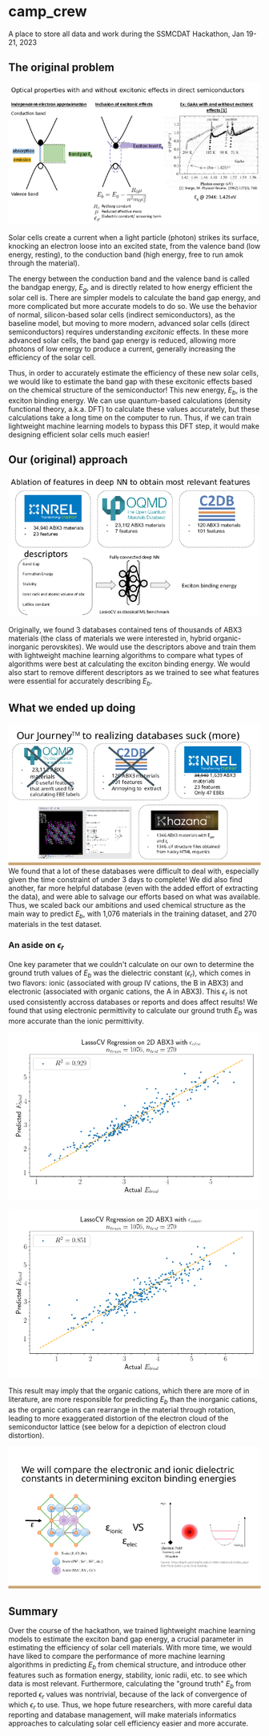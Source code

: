 # camp_crew

A place to store all data and work during the SSMCDAT Hackathon, Jan 19-21, 2023

## The original problem
![](./presentations/snippets/ssmcdat_pitch_science-1.png)

Solar cells create a current when a light particle (photon) strikes its surface, knocking an electron loose into an excited state, from the valence band (low energy, resting), to the conduction band (high energy, free to run amok through the material).

The energy between the conduction band and the valence band is called the bandgap energy, $E_g$, and is directly related to how energy efficient the solar cell is. There are simpler models to calculate the band gap energy, and more complicated but more accurate models to do so. We use the behavior of normal, silicon-based solar cells (indirect semiconductors), as the baseline model, but moving to more modern, advanced solar cells (direct semiconductors) requires understanding *excitonic* effects. In these more advanced solar cells, the band gap energy is reduced, allowing more photons of low energy to produce a current, generally increasing the efficiency of the solar cell.

Thus, in order to accurately estimate the efficiency of these new solar cells, we would like to estimate the band gap with these excitonic effects based on the chemical structure of the semiconductor! This new energy, $E_b$, is the exciton binding energy. We can use quantum-based calculations (density functional theory, a.k.a. DFT) to calculate these values accurately, but these calculations take a long time on the computer to run. Thus, if we can train lightweight machine learning models to bypass this DFT step, it would make designing efficient solar cells much easier!

## Our (original) approach
![](./presentations/snippets/ssmcdat_pitch_science-3.png)

Originally, we found 3 databases contained tens of thousands of ABX3 materials (the class of materials we were interested in, hybrid organic-inorganic perovskites). We would use the descriptors above and train them with lightweight machine learning algorithms to compare what types of algorithms were best at calculating the exciton binding energy. We would also start to remove different descriptors as we trained to see what features were essential for accurately describing $E_b$.

## What we ended up doing
![](./presentations/snippets/ssmcdat_data_final.png)
We found that a lot of these databases were difficult to deal with, especially given the time constraint of under 3 days to complete! We did also find another, far more helpful database (even with the added effort of extracting the data), and were able to salvage our efforts based on what was available. Thus, we scaled back our ambitions and used chemical structure as the main way to predict $E_b$, with 1,076 materials in the training dataset, and 270 materials in the test dataset.

### An aside on $\epsilon_r$
One key parameter that we couldn't calculate on our own to determine the ground truth values of $E_b$ was the dielectric constant ($\epsilon_r$), which comes in two flavors: ionic (associated with group IV cations, the B in ABX3) and electronic (associated with organic cations, the A in ABX3). This $\epsilon_r$ is not used consistently accross databases or reports and does affect results! We found that using electronic permittivity to calculate our ground truth $E_b$ was more accurate than the ionic permittivity.

![Accuracy of model using electronic $\epsilon_r$](./generated_data/Lasso_khazana_2d_abx3_electronic.png)

![Accuracy of model using ionic $\epsilon_r$](./generated_data/Lasso_khazana_2d_abx3_ionic.png)

This result may imply that the organic cations, which there are more of in literature, are more responsible for predicting $E_b$ than the inorganic cations, as the organic cations can rearrange in the material through rotation, leading to more exaggerated distortion of the electron cloud of the semiconductor lattice (see below for a depiction of electron cloud distortion).

![](./presentations/snippets/ssmcdat_data_final-3.png)

## Summary
Over the course of the hackathon, we trained lightweight machine learning models to estimate the exciton band gap energy, a crucial parameter in estimating the efficiency of solar cell materials. With more time, we would have liked to compare the performance of more machine learning algorithms in predicting $E_b$ from chemical structure, and introduce other features such as formation energy, stability, ionic radii, etc. to see which data is most relevant. Furthermore, calculating the "ground truth" $E_b$ from reported $\epsilon_r$ values was nontrivial,  because of the lack of convergence of which $\epsilon_r$ to use. Thus, we hope future researchers, with more careful data reporting and database management, will make materials informatics approaches to calculating solar cell efficiency easier and more accurate.